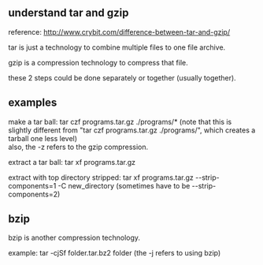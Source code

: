 understand tar and gzip
----------------------------

reference: http://www.crybit.com/difference-between-tar-and-gzip/

tar is just a technology to combine multiple files to one file archive.

gzip is a compression technology to compress that file.

these 2 steps could be done separately or together (usually together).


examples
-----------------

make a tar ball: tar czf programs.tar.gz ./programs/* (note that this is slightly different from "tar czf programs.tar.gz ./programs/", which creates a tarball one less level)  
also, the -z refers to the gzip compression.

extract a tar ball: tar xf programs.tar.gz

extract with top directory stripped: tar xf programs.tar.gz --strip-components=1 -C new_directory (sometimes have to be --strip-components=2)


bzip
---------------------------------

bzip is another compression technology.

example: tar -cjSf folder.tar.bz2 folder (the -j refers to using bzip)


